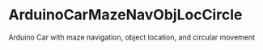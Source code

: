 # ArduinoCarMazeNavObjLocCircle
 Arduino Car with maze navigation, object location, and circular movement
